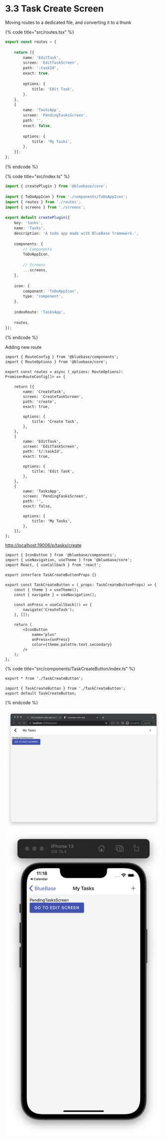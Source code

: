 # 3.3 Task Create Screen

Moving routes to a dedicated file, and converting it to a thunk

{% code title="src/routes.tsx" %}
```typescript
export const routes = {

	return [{
		name: 'EditTask',
		screen: 'EditTaskScreen',
		path: ':taskId',
		exact: true,

		options: {
			title: 'Edit Task',
		},
	},
	{
		name: 'TasksApp',
		screen: 'PendingTasksScreen',
		path: '',
		exact: false,

		options: {
			title: 'My Tasks',
		},
	}];
};

```
{% endcode %}



{% code title="src/index.ts" %}
```typescript
import { createPlugin } from '@bluebase/core';

import { ToDoAppIcon } from './components/ToDoAppIcon';
import { routes } from './routes';
import { screens } from './screens';

export default createPlugin({
	key: 'tasks',
	name: 'Tasks',
	description: 'A todo app made with BlueBase framework.',

	components: {
		// Components
		ToDoAppIcon,

		// Screens
		...screens,
	},

	icon: {
		component: 'ToDoAppIcon',
		type: 'component',
	},

	indexRoute: 'TasksApp',

	routes,
});

```
{% endcode %}

Adding new route

```
import { RouteConfig } from '@bluebase/components';
import { RouteOptions } from '@bluebase/core';

export const routes = async (_options: RouteOptions): Promise<RouteConfig[]> => {

	return [{
		name: 'CreateTask',
		screen: 'CreateTaskScreen',
		path: 'create',
		exact: true,

		options: {
			title: 'Create Task',
		},
	},
	{
		name: 'EditTask',
		screen: 'EditTaskScreen',
		path: 't/:taskId',
		exact: true,

		options: {
			title: 'Edit Task',
		},
	},
	{
		name: 'TasksApp',
		screen: 'PendingTasksScreen',
		path: '',
		exact: false,

		options: {
			title: 'My Tasks',
		},
	}];
};

```

[http://localhost:19006/p/tasks/create](http://localhost:19006/p/tasks/create)





```
import { IconButton } from '@bluebase/components';
import { useNavigation, useTheme } from '@bluebase/core';
import React, { useCallback } from 'react';

export interface TaskCreateButtonProps {}

export const TaskCreateButton = (_props: TaskCreateButtonProps) => {
	const { theme } = useTheme();
	const { navigate } = useNavigation();

	const onPress = useCallback(() => {
		navigate('CreateTask');
	}, []);

	return (
		<IconButton
			name="plus"
			onPress={onPress}
			color={theme.palette.text.secondary}
		/>
	);
};
```



{% code title="src/components/TaskCreateButton/index.ts" %}
```
export * from './TaskCreateButton';

import { TaskCreateButton } from './TaskCreateButton';
export default TaskCreateButton;
```
{% endcode %}





![](<../../.gitbook/assets/Screenshot 2022-04-22 at 11.18.32 PM.png>) ![](<../../.gitbook/assets/Screenshot 2022-04-22 at 11.18.33 PM.png>)



